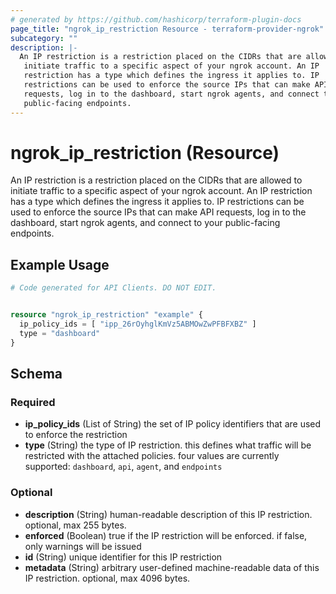 ```yaml
---
# generated by https://github.com/hashicorp/terraform-plugin-docs
page_title: "ngrok_ip_restriction Resource - terraform-provider-ngrok"
subcategory: ""
description: |-
  An IP restriction is a restriction placed on the CIDRs that are allowed to
   initiate traffic to a specific aspect of your ngrok account. An IP
   restriction has a type which defines the ingress it applies to. IP
   restrictions can be used to enforce the source IPs that can make API
   requests, log in to the dashboard, start ngrok agents, and connect to your
   public-facing endpoints.
---
```


# ngrok_ip_restriction (Resource)

An IP restriction is a restriction placed on the CIDRs that are allowed to
 initiate traffic to a specific aspect of your ngrok account. An IP
 restriction has a type which defines the ingress it applies to. IP
 restrictions can be used to enforce the source IPs that can make API
 requests, log in to the dashboard, start ngrok agents, and connect to your
 public-facing endpoints.

## Example Usage

```terraform
# Code generated for API Clients. DO NOT EDIT.


resource "ngrok_ip_restriction" "example" {
  ip_policy_ids = [ "ipp_26rOyhglKmVz5ABMOwZwPFBFXBZ" ]
  type = "dashboard"
}
```

<!-- schema generated by tfplugindocs -->
## Schema

### Required

- **ip_policy_ids** (List of String) the set of IP policy identifiers that are used to enforce the restriction
- **type** (String) the type of IP restriction. this defines what traffic will be restricted with the attached policies. four values are currently supported: `dashboard`, `api`, `agent`, and `endpoints`

### Optional

- **description** (String) human-readable description of this IP restriction. optional, max 255 bytes.
- **enforced** (Boolean) true if the IP restriction will be enforced. if false, only warnings will be issued
- **id** (String) unique identifier for this IP restriction
- **metadata** (String) arbitrary user-defined machine-readable data of this IP restriction. optional, max 4096 bytes.


